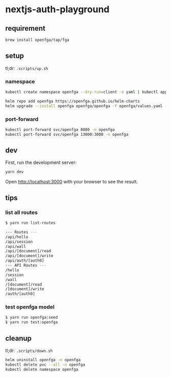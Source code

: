 # nextjs-auth-playground

## requirement

```sh
brew install openfga/tap/fga
```

## setup

tl;dr: `.scripts/up.sh`

### namespace

```sh
kubectl create namespace openfga --dry-run=client -o yaml | kubectl apply -f -
```

```sh
helm repo add openfga https://openfga.github.io/helm-charts
helm upgrade --install openfga openfga/openfga -f openfga/values.yaml -n openfga
```

### port-forward

```sh
kubectl port-forward svc/openfga 8080 -n openfga
kubectl port-forward svc/openfga 13000:3000 -n openfga
```

## dev

First, run the development server:

```sh
yarn dev
```

Open [http://localhost:3000](http://localhost:3000) with your browser to see the result.

## tips

### list all routes

```sh
$ yarn run list-routes

--- Routes ---
/api/hello
/api/session
/api/wall
/api/[document]/read
/api/[document]/write
/api/auth/[auth0]
--- API Routes ---
/hello
/session
/wall
/[document]/read
/[document]/write
/auth/[auth0]
```

### test openfga model

```sh
$ yarn run openfga:seed
$ yarn run test:openfga
```

## cleanup

tl;dr: `.scripts/down.sh`

```sh
helm uninstall openfga -n openfga
kubectl delete pvc --all -n openfga
kubectl delete namespace openfga
```
